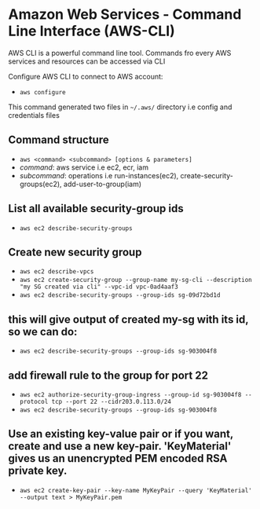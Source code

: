 # Amazon Web Services - Command Line Interface (AWS-CLI)

AWS CLI is a powerful command line tool. Commands fro every AWS services and resources can be accessed via CLI

Configure AWS CLI to connect to AWS account:

- `aws configure`

This command generated two files in `~/.aws/` directory i.e config and credentials files

## Command structure
- `aws <command> <subcommand> [options & parameters]`
- *command*: aws service i.e ec2, ecr, iam
- *subcommand*: operations i.e run-instances(ec2), create-security-groups(ec2), add-user-to-group(iam)

## List all available security-group ids

- `aws ec2 describe-security-groups`

## Create new security group
- `aws ec2 describe-vpcs`
- `aws ec2 create-security-group --group-name my-sg-cli --description "my SG created via cli" --vpc-id vpc-0ad4aaf3`
- `aws ec2 describe-security-groups --group-ids sg-09d72bd1d`

## this will give output of created my-sg with its id, so we can do:
- `aws ec2 describe-security-groups --group-ids sg-903004f8`

## add firewall rule to the group for port 22
- `aws ec2 authorize-security-group-ingress --group-id sg-903004f8 --protocol tcp --port 22 --cidr203.0.113.0/24`
- `aws ec2 describe-security-groups --group-ids sg-903004f8`

## Use an existing key-value pair or if you want, create and use a new key-pair. 'KeyMaterial' gives us an unencrypted PEM encoded RSA private key.
- `aws ec2 create-key-pair --key-name MyKeyPair --query 'KeyMaterial' --output text > MyKeyPair.pem`